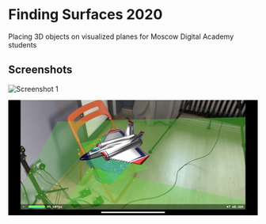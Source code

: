 # Finding Surfaces 2020

Placing 3D objects on visualized planes for Moscow Digital Academy students

## Screenshots

![Screenshot 1](https://github.com/dbystruev/Finding-Surfaces-2020/blob/main/Finding%20Surfaces/Screenshots/Screenshot01.png?raw=true)

![Screenshot 2](https://github.com/dbystruev/Finding-Surfaces-2020/blob/main/Finding%20Surfaces/Screenshots/Screenshot02.png?raw=true)
